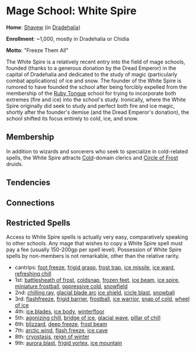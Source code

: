 # Mage School: White Spire
**Home**: [Shavew](../../Cities/Shavew.md) (in [Dradehalia](../../Nations/Dradehalia.md))

**Enrollment**: ~1,000, mostly in Dradehalia or Chidia

**Motto**: "Freeze Them All"

The White Spire is a relatively recent entry into the field of mage schools, founded (thanks to a generous donation by the Dread Emperor) in the capital of Dradehalia and dedicated to the study of magic (particularly combat applications) of ice and snow. The founder of the White Spire is rumored to have founded the school after being forcibly expelled from the membership of the [Ruby Tongue](./RubyTongue.md) school for trying to incorporate both extremes (fire and ice) into the school's study. Ironically, where the White Spire originally did seek to study and perfect both fire and ice magic, shortly after the founder's demise (and the Dread Emperor's donation), the school shifted its focus entirely to cold, ice, and snow.

## Membership
In addition to wizards and sorcerers who seek to specialize in cold-related spells, the White Spire attracts [Cold](../../Classes/Cleric/Cold.md)-domain clerics and [Circle of Frost](../../Classes/Druid/Frost.md) druids. 

## Tendencies

## Connections

## Restricted Spells
Access to White Spire spells is actually very easy, comparatively speaking to other schools. Any mage that wishes to copy a White Spire spell must pay a fee (usually 150-200gp per spell level). Possession of White Spire spells by non-members is not remarkable, other than the relative rarity.

* cantrips: [foot freeze](../../Magic/Spells/foot-freeze.md), [frigid grasp](../../Magic/Spells/frigid-grasp.md), [frost trap](../../Magic/Spells/frost-trap.md), [ice missile](../../Magic/Spells/ice-missile.md), [ice ward](../../Magic/Spells/ice-ward.md), [refreshing chill](../../Magic/Spells/refreshing-chill.md)
* 1st: [battlesheath of frost](../../Magic/Spells/battlesheath-of-frost.md), [coldsnap](../../Magic/Spells/coldsnap.md), [frozen feet](../../Magic/Spells/frozen-feet.md), [ice beam](../../Magic/Spells/ice-beam.md), [ice spire](../../Magic/Spells/ice-spire.md), [miniature frostball](../../Magic/Spells/miniature-frostball.md), [oppressive cold](../../Magic/Spells/oppressive-cold.md), [snowfield](../../Magic/Spells/snowfield.md)
* 2nd: [chilling ray](../../Magic/Spells/chilling-ray.md), [glacial blade arc](../../Magic/Spells/glacial-blade.md) [ice shield](../../Magic/Spells/ice-shield.md), [icicle blast](../../Magic/Spells/icicle-blast.md), [snowball](../../Magic/Spells/snowball.md)
* 3rd: [flashfreeze](../../Magic/Spells/flashfreeze.md), [frigid barrier](../../Magic/Spells/frigid-barrier.md), [frostball](../../Magic/Spells/frostball.md), [ice warrior](../../Magic/Spells/ice-warrior.md), [snap of cold](../../Magic/Spells/snap-of-cold.md), [wheel of ice](../../Magic/Spells/wheel-of-ice.md)
* 4th: [ice blades](../../Magic/Spells/ice-blades.md), [ice body](../../Magic/Spells), [winterfloor](../../Magic/Spells/winterfloor.md)
* 5th: [agonizing chill](../../Magic/Spells/agonizing-chill.md), [bridge of ice](../../Magic/Spells/bridge-of-ice.md), [glacial wave](../../Magic/Spells/glacial-wave.md), [pillar of chill](../../Magic/Spells/pillar-of-chill.md)
* 6th: [blizzard](../../Magic/Spells/blizzard.md), [deep freeze](../../Magic/Spells/deep-freeze.md), [frost beam](../../Magic/Spells/frost-beam.md)
* 7th: [arctic wind](../../Magic/Spells/arctic-wind.md), [flash freeze](../../Magic/Spells/flash-freeze.md), [ice cave](../../Magic/Spells/ice-cave.md)
* 8th: [cryostasis](../../Magic/Spells/cryostasis.md), [reign of winter](../../Magic/Spells/reign-of-winter.md)
* 9th: [aurora blast](../../Magic/Spells/aurora-blast.md), [frigid vortex](../../Magic/Spells/frigid-vortex.md), [ice mountain](../../Magic/Spells/ice-mountain.md)
